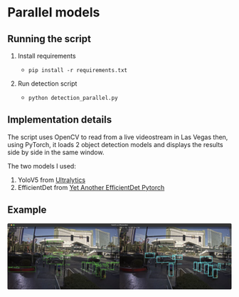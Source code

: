 # Parallel models

## Running the script

1. Install requirements

   - `pip install -r requirements.txt`

2. Run detection script

   - `python detection_parallel.py`

## Implementation details

The script uses OpenCV to read from a live videostream in Las Vegas then, using PyTorch, it loads 2 object detection models and displays the results side by side in the same window.

The two models I used:

1. YoloV5 from [Ultralytics](https://github.com/ultralytics/yolov5)
2. EfficientDet from [Yet Another EfficientDet Pytorch](https://github.com/zylo117/Yet-Another-EfficientDet-Pytorch)

## Example

![Image of algoritghm running](example.png)
